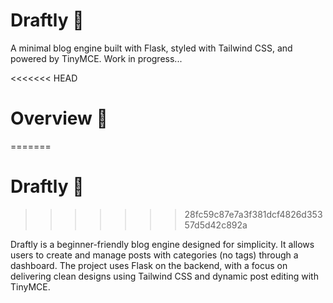 # Draftly 📝

A minimal blog engine built with Flask, styled with Tailwind CSS, and powered by TinyMCE. Work in progress...

<<<<<<< HEAD
# Overview 🚀
=======
# Draftly 📝
>>>>>>> 28fc59c87e7a3f381dcf4826d35357d5d42c892a

Draftly is a beginner-friendly blog engine designed for simplicity. It allows users to create and manage posts with categories (no tags) through a dashboard. The project uses Flask on the backend, with a focus on delivering clean designs using Tailwind CSS and dynamic post editing with TinyMCE.


 
